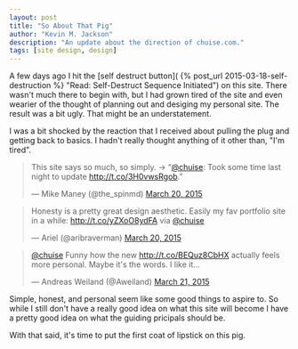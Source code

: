 ```yaml
---
layout: post
title: "So About That Pig"
author: "Kevin M. Jackson"
description: "An update about the direction of chuise.com."
tags: [site design, design]
---
```


A few days ago I hit the [self destruct button]( {% post_url 2015-03-18-self-destruction %} "Read: Self-Destruct Sequence Initiated") on this site. There wasn't much there to begin with, but I had grown tired of the site and even wearier of the thought of planning out and desiging my personal site. The result was a bit ugly. That might be an understatement.

I was a bit shocked by the reaction that I received about pulling the plug and getting back to basics. I hadn't really thought anything of it other than, "I'm tired".

<blockquote class="twitter-tweet" data-conversation="none" data-cards="hidden" lang="en"><p>This site says so much, so simply. -&gt; “<a href="https://twitter.com/chuise">@chuise</a>: Took some time last night to update <a href="http://t.co/3H0vwsRgob">http://t.co/3H0vwsRgob</a>.”</p>&mdash; Mike Maney (@the_spinmd) <a href="https://twitter.com/the_spinmd/status/578959133711433728">March 20, 2015</a></blockquote>
<script async src="//platform.twitter.com/widgets.js" charset="utf-8"></script>

<blockquote class="twitter-tweet" data-cards="hidden" lang="en"><p>Honesty is a pretty great design aesthetic. Easily my fav portfolio site in a while: <a href="http://t.co/yZXoO8ydFA">http://t.co/yZXoO8ydFA</a> via <a href="https://twitter.com/chuise">@chuise</a></p>&mdash; Ariel (@aribraverman) <a href="https://twitter.com/aribraverman/status/578926677742481409">March 20, 2015</a></blockquote>
<script async src="//platform.twitter.com/widgets.js" charset="utf-8"></script>

<blockquote class="twitter-tweet" data-cards="hidden" lang="en"><p><a href="https://twitter.com/chuise">@chuise</a> Funny how the new <a href="http://t.co/BEQuz8CbHX">http://t.co/BEQuz8CbHX</a> actually feels more personal. Maybe it&#39;s the words. I like it...</p>&mdash; Andreas Weiland (@Aweiland) <a href="https://twitter.com/Aweiland/status/579409328777666560">March 21, 2015</a></blockquote>
<script async src="//platform.twitter.com/widgets.js" charset="utf-8"></script>

Simple, honest, and personal seem like some good things to aspire to. So while I still don't have a really good idea on what this site will become I have a pretty good idea on what the guiding pricipals should be.

With that said, it's time to put the first coat of lipstick on this pig.
